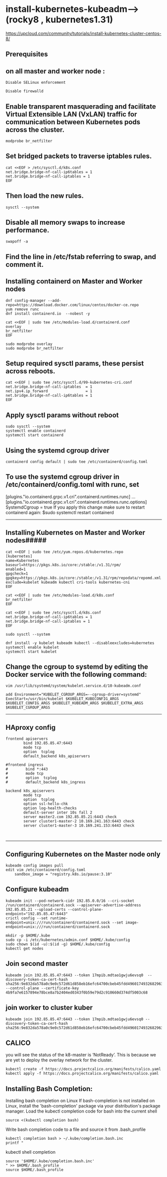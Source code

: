 # install-kubernetes-kubeadm-->(rocky8 , kubernetes1.31)
https://upcloud.com/community/tutorials/install-kubernetes-cluster-centos-8/


## Prerequisites

## on all master and worker node :
```
Disable SELinux enforcement

Disable firewalld
```
## Enable transparent masquerading and facilitate Virtual Extensible LAN (VxLAN) traffic for communication between Kubernetes pods across the cluster.
```
modprobe br_netfilter
```

## Set bridged packets to traverse iptables rules.
```
cat <<EOF > /etc/sysctl.d/k8s.conf
net.bridge.bridge-nf-call-ip6tables = 1
net.bridge.bridge-nf-call-iptables = 1
EOF
```

## Then load the new rules.
```
sysctl --system
```
## Disable all memory swaps to increase performance.
```
swapoff -a
```
## Find the line in /etc/fstab referring to swap, and comment it.






## Installing containerd on Master and Worker nodes

```
dnf config-manager --add-repo=https://download.docker.com/linux/centos/docker-ce.repo
yum remove runc
dnf install containerd.io  --nobest -y
```
```
cat <<EOF | sudo tee /etc/modules-load.d/containerd.conf
overlay
br_netfilter
EOF
```
```
sudo modprobe overlay
sudo modprobe br_netfilter
```


## Setup required sysctl params, these persist across reboots.
```
cat <<EOF | sudo tee /etc/sysctl.d/99-kubernetes-cri.conf
net.bridge.bridge-nf-call-iptables  = 1
net.ipv4.ip_forward                 = 1
net.bridge.bridge-nf-call-ip6tables = 1
EOF
```

## Apply sysctl params without reboot
```
sudo sysctl --system
systemctl enable containerd
systemctl start containerd
```
## Using the systemd cgroup driver

```
containerd config default | sudo tee /etc/containerd/config.toml
```

## To use the systemd cgroup driver in /etc/containerd/config.toml with runc, set
[plugins."io.containerd.grpc.v1.cri".containerd.runtimes.runc]
  ...
  [plugins."io.containerd.grpc.v1.cri".containerd.runtimes.runc.options]
    SystemdCgroup = true
If you apply this change make sure to restart containerd again:
$sudo systemctl restart containerd

----------------------------------------------------------------------


## Installing Kubernetes on Master and Worker nodes#####
```
cat <<EOF | sudo tee /etc/yum.repos.d/kubernetes.repo
[kubernetes]
name=Kubernetes
baseurl=https://pkgs.k8s.io/core:/stable:/v1.31/rpm/
enabled=1
gpgcheck=1
gpgkey=https://pkgs.k8s.io/core:/stable:/v1.31/rpm/repodata/repomd.xml.key
exclude=kubelet kubeadm kubectl cri-tools kubernetes-cni
EOF
```
```
cat <<EOF | sudo tee /etc/modules-load.d/k8s.conf
br_netfilter
EOF
```
```
cat <<EOF | sudo tee /etc/sysctl.d/k8s.conf
net.bridge.bridge-nf-call-ip6tables = 1
net.bridge.bridge-nf-call-iptables = 1
EOF
```
```
sudo sysctl --system
```
```
dnf install -y kubelet kubeadm kubectl --disableexcludes=kubernetes
systemctl enable kubelet
systemctl start kubelet
```


## Change the  cgroup to systemd by editing the Docker service with the following command:

```
vim /usr/lib/systemd/system/kubelet.service.d/10-kubeadm.conf
```
```
add Environment="KUBELET_CGROUP_ARGS=--cgroup-driver=systemd"
ExecStart=/usr/bin/kubelet $KUBELET_KUBECONFIG_ARGS $KUBELET_CONFIG_ARGS $KUBELET_KUBEADM_ARGS $KUBELET_EXTRA_ARGS $KUBELET_CGROUP_ARGS
```

--------------------------------------------------------
## HAproxy config

```
frontend apiservers
        bind 192.85.85.47:6443
        mode tcp
        option  tcplog
        default_backend k8s_apiservers

#frontend ingress
#        bind *:443
#        mode tcp
#        option  tcplog
#        default_backend k8s_ingress

backend k8s_apiservers
        mode tcp
        option  tcplog
        option ssl-hello-chk
        option log-health-checks
        default-server inter 10s fall 2
        server master2.com 192.85.85.21:6443 check
        server cluster1-master-2 10.169.241.163:6443 check
        server cluster1-master-3 10.169.241.153:6443 check



```
----------------------------------------------------------------


## Configuring Kubernetes on the Master node only

```
kubeadm config images pull
edit vim /etc/containerd/config.toml
    sandbox_image = "registry.k8s.io/pause:3.10"
```

## Configure kubeadm

```
kubeadm init --pod-network-cidr 192.85.0.0/16 --cri-socket /run/containerd/containerd.sock --apiserver-advertise-address 192.85.85.21 --upload-certs --control-plane-endpoint="192.85.85.47:6443"
crictl config --set runtime-endpoint=unix:///run/containerd/containerd.sock --set image-endpoint=unix:///run/containerd/containerd.sock
```

```
mkdir -p $HOME/.kube
sudo cp -i /etc/kubernetes/admin.conf $HOME/.kube/config
sudo chown $(id -u):$(id -g) $HOME/.kube/config
kubectl get nodes
```





## Join second master
```
kubeadm join 192.85.85.47:6443 --token 17mpib.mdtao1gwju6evsq0  --discovery-token-ca-cert-hash sha256:9e832da578a0c9e0c572d61d858eb16efc64700cbeb45fdd4960174932682963         --control-plane --certificate-key 4b9fa7e6157894e78bce8a7b2404ed0343f0b59e79d2c910660d374df5003c68
```

## join worker to cluster kuber
```
kubeadm join 192.85.85.47:6443 --token 17mpib.mdtao1gwju6evsq0 --discovery-token-ca-cert-hash sha256:9e832da578a0c9e0c572d61d858eb16efc64700cbeb45fdd4960174932682963
```

## CALICO
you will see the status of the k8-master is ‘NotReady’. This is because we are yet to deploy the overlay network for the cluster.
```
kubectl create -f https://docs.projectcalico.org/manifests/calico.yaml
kubectl apply -f https://docs.projectcalico.org/manifests/calico.yaml
```


## Installing Bash Completion:

Installing bash completion on Linux
  If bash-completion is not installed on Linux, install the 'bash-completion' package
  via your distribution's package manager.
  Load the kubectl completion code for bash into the current shell
  ```
  source <(kubectl completion bash)
  ```
  Write bash completion code to a file and source it from .bash_profile
  ```
  kubectl completion bash > ~/.kube/completion.bash.inc
  printf "
  ```
  kubectl shell completion
  ```
  source '$HOME/.kube/completion.bash.inc'
  " >> $HOME/.bash_profile
  source $HOME/.bash_profile
  ```







